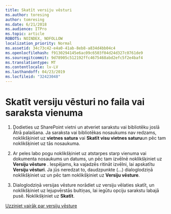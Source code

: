 ```yaml
---
title: Skatīt versiju vēsturi
ms.author: toresing
author: tomresing
ms.date: 6/21/2018
ms.audience: ITPro
ms.topic: article
ROBOTS: NOINDEX, NOFOLLOW
localization_priority: Normal
ms.assetid: 34c73c42-e4a0-41ab-8eb8-a834d4bb04c4
ms.openlocfilehash: f9130294145e6ac09c6503f04d24d327c0761de9
ms.sourcegitcommit: 9d78905c512192ffc4675468abd2efc5f2e4baf4
ms.translationtype: MT
ms.contentlocale: lv-LV
ms.lasthandoff: 04/23/2019
ms.locfileid: "32423048"
---
```

# <a name="view-version-history-of-a-file-or-list-item"></a>Skatīt versiju vēsturi no faila vai saraksta vienuma

1. Dodieties uz SharePoint vietni un atveriet sarakstu vai bibliotēku joslā Ātrā palaišana. Ja saraksta vai bibliotēkas nosaukums nav redzams, noklikšķiniet uz **vietnes satura** vai **Skatīt visu vietnes saturu**un pēc tam noklikšķiniet uz tās nosaukuma.
    
2. Ar peles labo pogu noklikšķiniet uz atstarpes starp vienuma vai dokumenta nosaukums un datums, un pēc tam izvēlnē noklikšķiniet uz **Versiju vēsture** . Iespējams, ka vajadzēs ritināt izvēlni, lai apskatītu **Versiju vēsturi**. Ja jūs neredzat to, daudzpunkte (…) dialoglodziņā noklikšķiniet uz un pēc tam noklikšķiniet uz **Versiju vēsture**.
    
3. Dialoglodziņā versijas vēsture norādiet uz versiju vēlaties skatīt, un noklikšķiniet uz lejupvērstās bultiņas, lai iegūtu opciju sarakstu labajā pusē. Noklikšķiniet uz **Skatīt**.
    
[Uzziniet vairāk par versiju vēsture](https://go.microsoft.com/fwlink/?linkid=875709)
  

